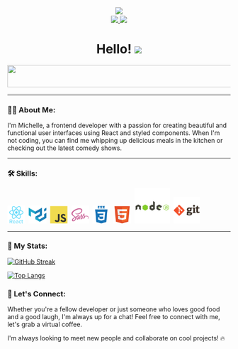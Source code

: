 <div id="header" align="center">
<img src="https://media.giphy.com/media/L1R1tvI9svkIWwpVYr/giphy.gif"</img>
</div>
<div id="badges" align="center">
  <a href="https://www.linkedin.com/in/webdev-michelle/">
    <img src="https://img.shields.io/badge/webdev--michelle-2065C3?logo=linkedin&logoColor=white"/>
  </a>
  <a href="https://www.instagram.com/micki_codes/">
    <img src="https://img.shields.io/badge/micki__codes-D52364?logo=instagram&logoColor=white"/>
  </a>
</div>

<h1 align="center">
  Hello!
  <img src="https://media.giphy.com/media/hvRJCLFzcasrR4ia7z/giphy.gif" width="30px"/>
</h1>

<div align="center">
  <img src="https://media.giphy.com/media/fmkYSBlJt3XjNF6p9c/giphy.gif" width="1000" height="50"/>
</div>


---

### :woman_technologist: About Me:

I'm Michelle, a frontend developer with a passion for creating beautiful and functional user interfaces using React and styled components. When I'm not coding, you can find me whipping up delicious meals in the kitchen or checking out the latest comedy shows.

---

### :hammer_and_wrench: Skills:

<div>
  <img src="https://github.com/devicons/devicon/blob/master/icons/react/react-original-wordmark.svg" title="React" alt="React" width="40" height="40"/>&nbsp;
   <img src="https://github.com/devicons/devicon/blob/master/icons/materialui/materialui-original.svg" title="Material UI" alt="Material UI" width="40" height="40"/>&nbsp;
    <img src="https://github.com/devicons/devicon/blob/master/icons/javascript/javascript-original.svg" title="JavaScript" alt="JavaScript" width="40" height="40"/>&nbsp;
    <img src="https://github.com/devicons/devicon/blob/master/icons/sass/sass-original.svg"  title="sass" alt="sass" width="40" height="40"/>&nbsp;
    <img src="https://github.com/devicons/devicon/blob/master/icons/css3/css3-plain-wordmark.svg"  title="CSS3" alt="CSS" width="40" height="40"/>&nbsp;
    <img src="https://github.com/devicons/devicon/blob/master/icons/html5/html5-original.svg" title="HTML5" alt="HTML" width="40" height="40"/>&nbsp;
  <img src="https://github.com/devicons/devicon/blob/master/icons/nodejs/nodejs-original-wordmark.svg" title="NodeJS" alt="NodeJS" width="80" height="80"/>&nbsp;
  <img src="https://github.com/devicons/devicon/blob/master/icons/git/git-original-wordmark.svg" title="Git" **alt="Git" width="60" height="60"/>
</div>


---

### :space_invader: My Stats:

[![GitHub Streak](http://github-readme-streak-stats.herokuapp.com?user=micki-codes&theme=radical)](https://git.io/streak-stats)

[![Top Langs](https://github-readme-stats.vercel.app/api/top-langs/?username=micki-codes&layout=compact&theme=radical)](https://github.com/anuraghazra/github-readme-stats)

### :handshake: Let's Connect:


Whether you're a fellow developer or just someone who loves good food and a good laugh, I'm always up for a chat! Feel free to connect with me, let's grab a virtual coffee.

I'm always looking to meet new people and collaborate on cool projects! :fire:


